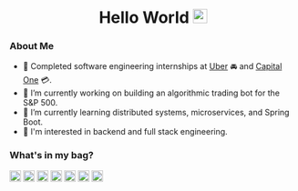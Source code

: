 <div align="center">
    <h1> Hello World <img src="https://media.giphy.com/media/hvRJCLFzcasrR4ia7z/giphy.gif" width="25px"></h1>
</div>

<p align="center">

### About Me

- 🥇 Completed software engineering internships at [Uber](https://www.uber.com/) 🚘 and [Capital One](https://www.capitalone.com/) 💳.
- 🔭 I’m currently working on building an algorithmic trading bot for the S&P 500.
- 🌱 I’m currently learning distributed systems, microservices, and Spring Boot.
- 🤔 I'm interested in backend and full stack engineering.

### What's in my bag?

<code><img height="20" src="https://img.icons8.com/dusk/48/000000/javascript.png"></code>
<img height="20" src="https://img.icons8.com/dusk/64/000000/python.png">
<img height="20" src="https://img.icons8.com/color/48/000000/golang.png">
<img height="20" src="https://img.icons8.com/color/50/000000/java-coffee-cup-logo.png">
<img height="20" src="https://img.icons8.com/color/48/000000/nodejs.png">
<img height="20" src="https://img.icons8.com/color/48/000000/mongodb.png">
<img height="20" src="https://img.icons8.com/color/48/000000/postgreesql.png">


<!--
**JLin0/JLin0** is a ✨ _special_ ✨ repository because its `README.md` (this file) appears on your GitHub profile.

Here are some ideas to get you started:

- 🔭 I’m currently working on ...
- 🌱 I’m currently learning ...
- 👯 I’m looking to collaborate on ...
- 🤔 I’m looking for help with ...
- 💬 Ask me about ...
- 📫 How to reach me: ...
- 😄 Pronouns: ...
- ⚡ Fun fact: ...
-->
